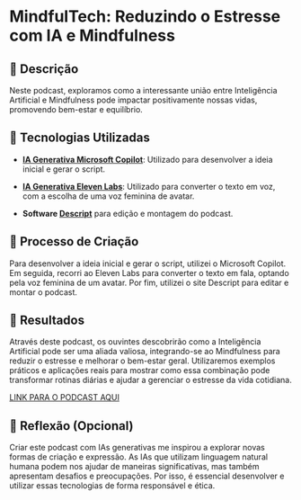 # MindfulTech: Reduzindo o Estresse com IA e Mindfulness

## 📒 Descrição
Neste podcast, exploramos como a interessante união entre Inteligência Artificial e Mindfulness pode impactar positivamente nossas vidas, promovendo bem-estar e equilíbrio.

## 🤖 Tecnologias Utilizadas

- **[IA Generativa Microsoft Copilot](https://copilot.microsoft.com)**: Utilizado para desenvolver a ideia inicial e gerar o script.

- **[IA Generativa Eleven Labs](https://elevenlabs.io)**: Utilizado para converter o texto em voz, com a escolha de uma voz feminina de avatar.

- **Software [Descript](https://www.descript.com)**  para edição e montagem do podcast.


## 🧐 Processo de Criação

Para desenvolver a ideia inicial e gerar o script, utilizei o Microsoft Copilot. Em seguida, recorri ao Eleven Labs para converter o texto em fala, optando pela voz feminina de um avatar. Por fim, utilizei o site Descript para editar e montar o podcast.

## 🚀 Resultados

Através deste podcast, os ouvintes descobrirão como a Inteligência Artificial pode ser uma aliada valiosa, integrando-se ao Mindfulness para reduzir o estresse e melhorar o bem-estar geral. Utilizaremos exemplos práticos e aplicações reais para mostrar como essa combinação pode transformar rotinas diárias e ajudar a gerenciar o estresse da vida cotidiana.

[LINK PARA O PODCAST AQUI](https://share.descript.com/view/OSvE6Yfnyt7)

## 💭 Reflexão (Opcional)

Criar este podcast com IAs generativas me inspirou a explorar novas formas de criação e expressão. As IAs que utilizam linguagem natural humana podem nos ajudar de maneiras significativas, mas também apresentam desafios e preocupações. Por isso, é essencial desenvolver e utilizar essas tecnologias de forma responsável e ética.
